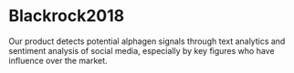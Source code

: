 # Blackrock2018

Our product detects potential alphagen signals through text analytics and sentiment analysis of social media, especially by key figures who have influence over the market.
